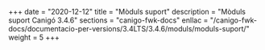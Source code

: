 +++
date        = "2020-12-12"
title       = "Mòduls suport"
description = "Mòduls suport Canigó 3.4.6"
sections    = "canigo-fwk-docs"
enllac		= "/canigo-fwk-docs/documentacio-per-versions/3.4LTS/3.4.6/moduls/moduls-suport/"
weight		= 5
+++
